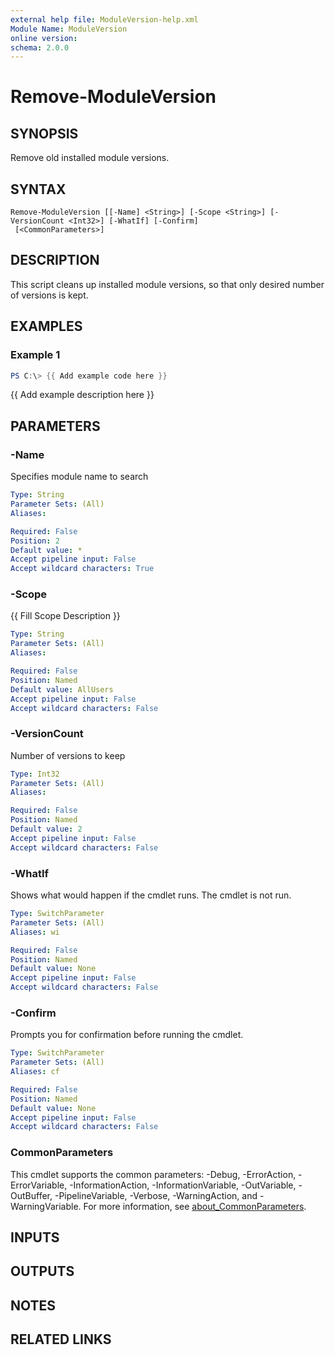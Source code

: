 ```yaml
---
external help file: ModuleVersion-help.xml
Module Name: ModuleVersion
online version:
schema: 2.0.0
---
```


# Remove-ModuleVersion

## SYNOPSIS
Remove old installed module versions.

## SYNTAX

```
Remove-ModuleVersion [[-Name] <String>] [-Scope <String>] [-VersionCount <Int32>] [-WhatIf] [-Confirm]
 [<CommonParameters>]
```

## DESCRIPTION
This script cleans up installed module versions, so that only desired number of versions is kept.

## EXAMPLES

### Example 1
```powershell
PS C:\> {{ Add example code here }}
```

{{ Add example description here }}

## PARAMETERS

### -Name
Specifies module name to search

```yaml
Type: String
Parameter Sets: (All)
Aliases:

Required: False
Position: 2
Default value: *
Accept pipeline input: False
Accept wildcard characters: True
```

### -Scope
{{ Fill Scope Description }}

```yaml
Type: String
Parameter Sets: (All)
Aliases:

Required: False
Position: Named
Default value: AllUsers
Accept pipeline input: False
Accept wildcard characters: False
```

### -VersionCount
Number of versions to keep

```yaml
Type: Int32
Parameter Sets: (All)
Aliases:

Required: False
Position: Named
Default value: 2
Accept pipeline input: False
Accept wildcard characters: False
```

### -WhatIf
Shows what would happen if the cmdlet runs.
The cmdlet is not run.

```yaml
Type: SwitchParameter
Parameter Sets: (All)
Aliases: wi

Required: False
Position: Named
Default value: None
Accept pipeline input: False
Accept wildcard characters: False
```

### -Confirm
Prompts you for confirmation before running the cmdlet.

```yaml
Type: SwitchParameter
Parameter Sets: (All)
Aliases: cf

Required: False
Position: Named
Default value: None
Accept pipeline input: False
Accept wildcard characters: False
```

### CommonParameters
This cmdlet supports the common parameters: -Debug, -ErrorAction, -ErrorVariable, -InformationAction, -InformationVariable, -OutVariable, -OutBuffer, -PipelineVariable, -Verbose, -WarningAction, and -WarningVariable. For more information, see [about_CommonParameters](http://go.microsoft.com/fwlink/?LinkID=113216).

## INPUTS

## OUTPUTS

## NOTES

## RELATED LINKS
